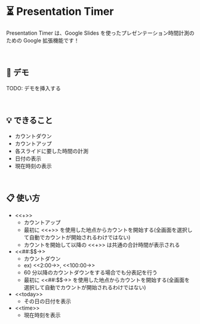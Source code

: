 # ⏳ Presentation Timer

Presentation Timer は、Google Slides を使ったプレゼンテーション時間計測のための Google 拡張機能です！

<br />

## 🎥 デモ

TODO: デモを挿入する

<br />

## 💡 できること

- カウントダウン
- カウントアップ
- 各スライドに要した時間の計測
- 日付の表示
- 現在時刻の表示

<br />

## 📋 使い方

- <<+>>
  - カウントアップ
  - 最初に <<+>> を使用した地点からカウントを開始する(全画面を選択して自動でカウントが開始されるわけではない)
  - カウントを開始して以降の <<+>> は共通の合計時間が表示される
- <<##:$$->>
  - カウントダウン
  - ex) <<2:00->>, <<100:00->>
  - 60 分以降のカウントダウンをする場合でも分表記を行う
  - 最初に <<##:$$->> を使用した地点からカウントを開始する(全画面を選択して自動でカウントが開始されるわけではない)
- <\<today>>
  - その日の日付を表示
- <\<time>>
  - 現在時刻を表示
